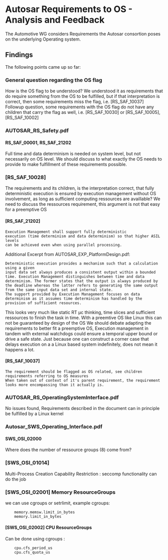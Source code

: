 # Autosar Requirements to OS - Analysis and Feedback
The Automotive WG considers Requirements the Autosar consortion poses on the underlying Operating system.
## Findings
The following points came up so far:
### General question regarding the OS flag
How is the OS flag to be understood? We understood it as requirements that do require something from the OS to be fulfilled, but if that interpretation is correct, then some requirements miss the flag, i.e. [RS_SAF_10037]
Followup question, some requirements with the OS flag do not have any children that carry the flag as well, i.e. [RS_SAF_10030] or [RS_SAF_10005], [RS_SAF_10002]
### AUTOSAR_RS_Safety.pdf
####   RS_SAF_00001, RS_SAF_21202
Full time and data determinism is needed on system level, but not necessarily on OS level. We should discuss to what exactly the OS needs to provide to make fulfillment of these requirements possible.
### [RS_SAF_10028]
The requirements and its children, is the interpretation correct, that fully deterministic execution is ensured by execution management without OS involvement, as long as sufficient computing ressources are availlable? We need to discuss the ressources requirement, this argument is not that easy for a preemptive OS
#### [RS_SAF_21202] 
    Execution Management shall support fully deterministic
	execution (time determinism and data determinism) so that higher ASIL levels
	can be achieved even when using parallel processing.

Additional Excerpt from AUTOSAR_EXP_PlatformDesign.pdf:

    Deterministic execution provides a mechanism such that a calculation using a given
    input data set always produces a consistent output within a bounded time. Execution Management distinguishes between time and data determinism. The former states that the output is always produced by the deadline whereas the latter refers to generating the same output from the same input data set and internal state.
    The support provided by Execution Management focuses on data determinism as it assumes time determinism has handled by the provision of sufficient resources.

This looks very much like static RT µc thinking, time slices and sufficient ressources to finish the task in time.
With a preemtive OS like Linux this can not be guaranteed by design of the OS
We should debate adapting the requirements to better fit a preemptive OS, Execution management in tandem with external watchdogs could ensure a temporal upper bound or drive a safe state.
Just because one can construct a corner case that delays execution on a a Linux based system indefinitely, does not mean it happens a lot. 

#### [RS_SAF_10037]
    The requirement should be flagged as OS related, see children requirements referring to OS measures
    When taken out of context of it's parent requirement, the requirement looks more encompassing than it actually is.

### AUTOSAR_RS_OperatingSystemInterface.pdf
No issues found, Requirements described in the document can in principle be fulfilled by a Linux kernel 
### Autosar_SWS_Operating_Interface.pdf
####   SWS_OSI_02000
Where does the number of ressource groups (8) come from?
###	[SWS_OSI_01014] 
Multi-Process Creation Capability Restriction :  seccomp functionality can do the job
###	[SWS_OSI_02001] Memory ResourceGroups 
we can use cgroups or setrlimit, example cgroups:
```
    memory.memsw.limit_in_bytes
	memory.limit_in_bytes
```
#### [SWS_OSI_02002] CPU ResourceGroups
Can be done using cgroups :
```
	cpu.cfs_period_us
	cpu.cfs_quota_us
```
 
